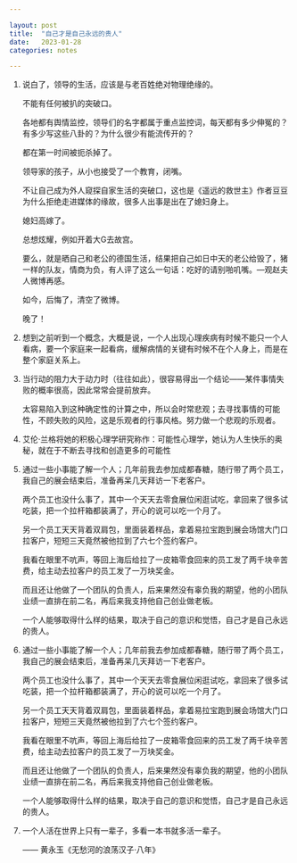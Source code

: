```yaml
---

layout: post
title:  "自己才是自己永远的贵人"
date:   2023-01-28
categories: notes

---
```


1. 说白了，领导的生活，应该是与老百姓绝对物理绝缘的。

   不能有任何被扒的突破口。

   各地都有舆情监控，领导们的名字都属于重点监控词，每天都有多少伸冤的？有多少写这些八卦的？为什么很少有能流传开的？

   都在第一时间被扼杀掉了。

   领导家的孩子，从小也接受了一个教育，闭嘴。

   不让自己成为外人窥探自家生活的突破口，这也是《遥远的救世主》作者豆豆为什么拒绝走进媒体的缘故，很多人出事是出在了媳妇身上。

   媳妇高嫁了。

   总想炫耀，例如开着大G去故宫。

   要么，就是晒自己和老公的德国生活，结果把自己如日中天的老公给毁了，猪一样的队友，情商为负，有人评了这么一句话：吃好的请别啪叽嘴。—观赵夫人微博再感。

   如今，后悔了，清空了微博。

   晚了！

2. 想到之前听到一个概念，大概是说，一个人出现心理疾病有时候不能只一个人看病，要一个家庭来一起看病，缓解病情的关键有时候不在个人身上，而是在整个家庭关系上。

3. 当行动的阻力大于动力时（往往如此），很容易得出一个结论——某件事情失败的概率很高，因此常常会提前放弃。

   太容易陷入到这种确定性的计算之中，所以会时常悲观；去寻找事情的可能性，不顾失败的风险，这是乐观者的行事风格。努力做一个悲观的乐观者。

4. 艾伦·兰格将她的积极心理学研究称作：可能性心理学，她认为人生快乐的奥秘，就在于不断去寻找和创造更多的可能性

5. 通过一些小事能了解一个人；几年前我去参加成都春糖，随行带了两个员工，我自己的展会结束后，准备再呆几天拜访一下老客户。

   两个员工也没什么事了，其中一个天天去零食展位闲逛试吃，拿回来了很多试吃装，把一个拉杆箱都装满了，开心的说可以吃一个月了。

   另一个员工天天背着双肩包，里面装着样品，拿着易拉宝跑到展会场馆大门口拉客户，短短三天竟然被他拉到了六七个签约客户。

   我看在眼里不吭声，等回上海后给拉了一皮箱零食回来的员工发了两千块辛苦费，给主动去拉客户的员工发了一万块奖金。

   而且还让他做了一个团队的负责人，后来果然没有辜负我的期望，他的小团队业绩一直排在前二名，再后来我支持他自己创业做老板。

   一个人能够取得什么样的结果，取决于自己的意识和觉悟，自己才是自己永远的贵人。

6. 通过一些小事能了解一个人；几年前我去参加成都春糖，随行带了两个员工，我自己的展会结束后，准备再呆几天拜访一下老客户。

   两个员工也没什么事了，其中一个天天去零食展位闲逛试吃，拿回来了很多试吃装，把一个拉杆箱都装满了，开心的说可以吃一个月了。

   另一个员工天天背着双肩包，里面装着样品，拿着易拉宝跑到展会场馆大门口拉客户，短短三天竟然被他拉到了六七个签约客户。

   我看在眼里不吭声，等回上海后给拉了一皮箱零食回来的员工发了两千块辛苦费，给主动去拉客户的员工发了一万块奖金。

   而且还让他做了一个团队的负责人，后来果然没有辜负我的期望，他的小团队业绩一直排在前二名，再后来我支持他自己创业做老板。

   一个人能够取得什么样的结果，取决于自己的意识和觉悟，自己才是自己永远的贵人。

7. 一个人活在世界上只有一辈子，多看一本书就多活一辈子。 

   —— 黄永玉《无愁河的浪荡汉子·八年》


